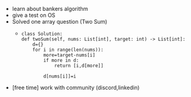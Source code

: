 * learn about bankers algorithm
* give a test on OS
* Solved one array question (Two Sum)
  - ```
    class Solution:
    def twoSum(self, nums: List[int], target: int) -> List[int]:
        d={}
        for i in range(len(nums)):
            more=target-nums[i]
            if more in d:
                return [i,d[more]]
        
            d[nums[i]]=i
    ```
* [free time] work with community (discord,linkedin)
